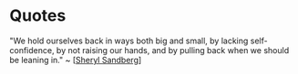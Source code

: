 # Quotes

"We hold ourselves back in ways both big and small, by lacking self-confidence, by not raising our hands, and by pulling back when we should be leaning in."
~ [[Sheryl Sandberg]]

[//begin]: # "Autogenerated link references for markdown compatibility"
[Sheryl Sandberg]: sheryl-sandberg "Sheryl Sandberg"
[//end]: # "Autogenerated link references"